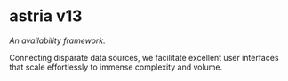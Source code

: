 # astria v13
*An availability framework.*

Connecting disparate data sources, we facilitate excellent user interfaces that scale effortlessly to immense complexity and volume.
